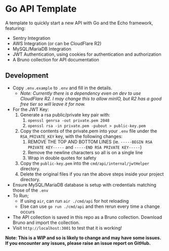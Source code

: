 # Go API Template

A template to quickly start a new API with Go and the Echo framework, featuring:

- Sentry Integration
- AWS Integration (or can be CloudFlare R2)
- MySQL/MariaDB Integration
- JWT Authentication, using cookies for authentication and authorization
- A Bruno collection for API documentation

## Development

- Copy `.env.example` to `.env` and fill in the details.
  - _Note: Currently there is a dependency even on dev to use CloudFlare R2. I may change this to allow minIO, but R2 has a good free tier so will leave it for now._
- For the JWT Key:
  1. Generate a rsa public/private key pair with:
     1. `openssl genrsa -out private.pem 2048`
     2. `openssl rsa -in private.pem -pubout > public-key.pem`
  2. Copy the contents of the private.pem into your `.env` file under the `RSA_PRIVATE_KEY` key, with the following changes:
     1. REMOVE THE TOP AND BOTTOM LINES (ie. `-----BEGIN RSA PRIVATE KEY-----` and `-----END RSA PRIVATE KEY-----`)
     2. Remove the newline characters so all is on a single line
     3. Wrap in double quotes for safety
  3. Copy the `public-key.pem` into the `cmd/api/internal/jwtHelper` directory.
  4. Delete the original files if you ran the above steps inside your project directory.
- Ensure MySQL/MariaDB database is setup with credentials matching those of the `.env`
- To Run;
  - If using `air`, can run `air ./cmd/api` for hot reloading
  - Else can use `go run ./cmd/api` and then rerun every time a change occurs
- The API collection is saved in this repo as a Bruno collection. Download Bruno and import the collection.
- Visit `http://localhost:3001` to test that it is working!

**Note: This is a WIP and so is likely to change and may have some issues. If you encounter any issues, please raise an issue report on GitHub.**
